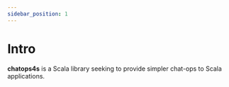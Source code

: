 ```yaml
---
sidebar_position: 1
---
```


# Intro

**chatops4s** is a Scala library seeking to provide simpler chat-ops to Scala applications.
